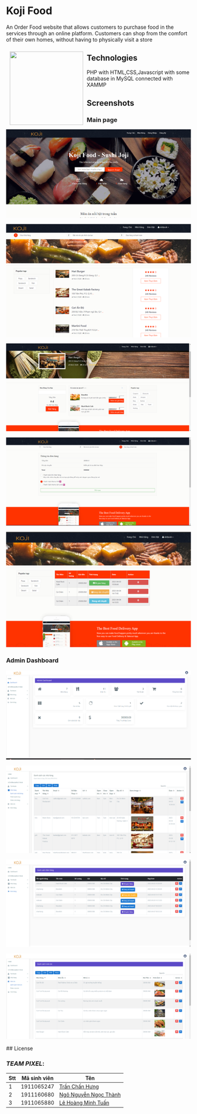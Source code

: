 # Koji Food
An Order Food website that allows customers to purchase food in
the services through an online platform. Customers can shop from the comfort of
their own homes, without having to physically visit a store

[<img src="[https://raw.githubusercontent.com/hunggoodkidz/KojiFood/master/images/koji.png]" align="left"
width="200" height="200" hspace="10" vspace="10">](https://raw.githubusercontent.com/hunggoodkidz/KojiFood/master/images/koji.png)  
##
##
##


## 
##
##

## Technologies
PHP with HTML,CSS,Javascript with some database in MySQL connected with XAMMP

## Screenshots

### Main page

<p><img src="images/pages/customer_1.png"/> </p>
<p><img src="images/pages/customer_2.png"/> </p>
<p><img src="images/pages/customer_3.png"/> </p>
<p><img src="images/pages/customer_4.png"/> </p>
<p><img src="images/pages/customer_5.png"/> </p>

### Admin Dashboard
<p><img src="images/pages/admin_1.png"/> </p>
<p><img src="images/pages/admin_2.png"/> </p>
<p><img src="images/pages/admin_3.png"/> </p>
<p><img src="images/pages/admin_4.png"/> </p>
## License

### *TEAM PIXEL*:

Stt | Mã sinh viên | Tên
---- | ---- | ---
1 | 1911065247 | [Trần Chấn Hưng](https://www.facebook.com/chanhung.ninzy/)
2 | 1911160680 | [Ngô Nguyễn Ngọc Thành](https://www.facebook.com/dong.ngo.77770/)
3 | 1911065880 | [Lê Hoàng Minh Tuấn](https://www.facebook.com/cuabequyen/)
